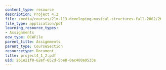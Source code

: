 ```yaml
---
content_type: resource
description: Project 4.2
file: /media/courses/21m-113-developing-musical-structures-fall-2002/261e21f062ef652d5be80ac400a0533e_project4_1_2.pdf
file_type: application/pdf
learning_resource_types:
- Assignments
ocw_type: OCWFile
parent_title: Assignments
parent_type: CourseSection
resourcetype: Document
title: project4_1_2.pdf
uid: 261e21f0-62ef-652d-5be8-0ac400a0533e
---
```

